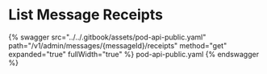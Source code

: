 # List Message Receipts

{% swagger src="../../.gitbook/assets/pod-api-public.yaml" path="/v1/admin/messages/{messageId}/receipts" method="get" expanded="true" fullWidth="true" %} pod-api-public.yaml {% endswagger %}
